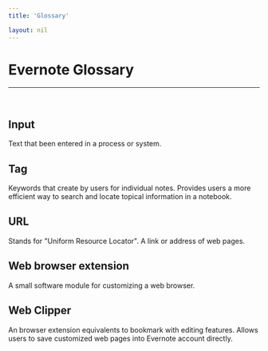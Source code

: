 ```yaml
---
title: 'Glossary'

layout: nil
---
```


# Evernote Glossary

___

<br>

## Input

Text that been entered in a process or system.

## Tag

Keywords that create by users for individual notes. Provides users a more efficient way to search and locate topical information in a notebook.

## URL

Stands for "Uniform Resource Locator". A link or address of web pages.

## Web browser extension

A small software module for customizing a web browser.

## Web Clipper

An browser extension equivalents to bookmark with editing features. Allows users to save customized web pages into Evernote account directly.
